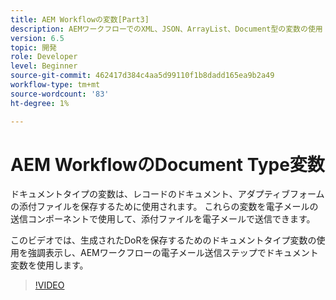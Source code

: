 ```yaml
---
title: AEM Workflowの変数[Part3]
description: AEMワークフローでのXML、JSON、ArrayList、Document型の変数の使用
version: 6.5
topic: 開発
role: Developer
level: Beginner
source-git-commit: 462417d384c4aa5d99110f1b8dadd165ea9b2a49
workflow-type: tm+mt
source-wordcount: '83'
ht-degree: 1%

---
```


# AEM WorkflowのDocument Type変数


ドキュメントタイプの変数は、レコードのドキュメント、アダプティブフォームの添付ファイルを保存するために使用されます。 これらの変数を電子メールの送信コンポーネントで使用して、添付ファイルを電子メールで送信できます。

このビデオでは、生成されたDoRを保存するためのドキュメントタイプ変数の使用を強調表示し、AEMワークフローの電子メール送信ステップでドキュメント変数を使用します。

>[!VIDEO](https://video.tv.adobe.com/v/26452)
